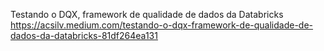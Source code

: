 Testando o DQX, framework de qualidade de dados da Databricks
https://acsilv.medium.com/testando-o-dqx-framework-de-qualidade-de-dados-da-databricks-81df264ea131
